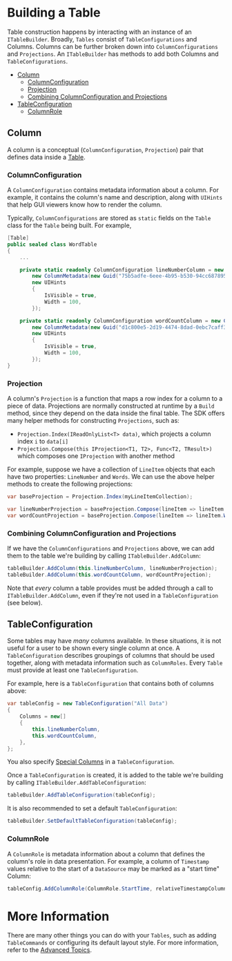 # Building a Table

Table construction happens by interacting with an instance of an `ITableBuilder`. Broadly, `Tables` consist of `TableConfigurations` and Columns. Columns can be further broken down into `ColumnConfigurations` and `Projections`. An `ITableBuilder` has methods to add both Columns and `TableConfigurations`.

* [Column](#column)
  * [ColumnConfiguration](#columnconfiguration)
  * [Projection](#projection)
  * [Combining ColumnConfiguration and Projections](#combining-columnconfiguration-and-projections)
* [TableConfiguration](#tableconfiguration)
  * [ColumnRole](#columnrole)

## Column

A column is a conceptual (`ColumnConfiguration`, `Projection`) pair that defines data inside a [Table](#table).

### ColumnConfiguration

A `ColumnConfiguration` contains metadata information about a column. For example, it contains the column's name and description, along with `UIHints` that help GUI viewers know how to render the column.

Typically, `ColumnConfigurations` are stored as `static` fields on the `Table` class for the `Table` being built. For example,

```cs
[Table]                      
public sealed class WordTable
{
    ...

    private static readonly ColumnConfiguration lineNumberColumn = new ColumnConfiguration(
        new ColumnMetadata(new Guid("75b5adfe-6eee-4b95-b530-94cc68789565"), "Line Number"),
        new UIHints
        {
            IsVisible = true,
            Width = 100,
        });

    private static readonly ColumnConfiguration wordCountColumn = new ColumnConfiguration(
        new ColumnMetadata(new Guid("d1c800e5-2d19-4474-8dad-0ebc7caff3ab"), "Number of Words"),
        new UIHints
        {
            IsVisible = true,
            Width = 100,
        });
}
```

### Projection

A column's `Projection` is a function that maps a row index for a column to a piece of data. Projections are normally constructed at runtime by a `Build` method, since they depend on the data inside the final table. The SDK offers many helper methods for constructing `Projections`, such as:
* `Projection.Index(IReadOnlyList<T> data)`, which projects a column index `i` to `data[i]`
* `Projection.Compose(this IProjection<T1, T2>, Func<T2, TResult>)` which composes one `IProjection` with another method

For example, suppose we have a collection of `LineItem` objects that each have two properties: `LineNumber` and `Words`. We can use the above helper methods to create the following projections:

```cs
var baseProjection = Projection.Index(myLineItemCollection);

var lineNumberProjection = baseProjection.Compose(lineItem => lineItem.LineNumber);
var wordCountProjection = baseProjection.Compose(lineItem => lineItem.Words.Count());
```

### Combining ColumnConfiguration and Projections

If we have the `ColumnConfigurations` and `Projections` above, we can add them to the table we're building by calling `ITableBuilder.AddColumn`:

```cs
tableBuilder.AddColumn(this.lineNumberColumn, lineNumberProjection);
tableBuilder.AddColumn(this.wordCountColumn, wordCountProjection);
```

Note that _every_ column a table provides must be added through a call to `ITableBuilder.AddColumn`, even if they're not used in a `TableConfiguration` (see below).

## TableConfiguration

Some tables may have _many_ columns available. In these situations, it is not useful for a user to be shown every single column at once. A `TableConfiguration` describes groupings of columns that should be used together, along with metadata information such as `ColumnRoles`. Every `Table` must provide at least one `TableConfiguration`.

For example, here is a `TableConfiguration` that contains both of columns above:

```cs
var tableConfig = new TableConfiguration("All Data")
{
    Columns = new[]
    {
        this.lineNumberColumn,
        this.wordCountColumn,
    },
};
```

You also specify [Special Columns](../Glossary.md##special-columns) in a `TableConfiguration`.

Once a `TableConfiguration` is created, it is added to the table we're building by calling `ITableBuilder.AddTableConfiguration`:

```cs
tableBuilder.AddTableConfiguration(tableConfig);
```

It is also recommended to set a default `TableConfiguration`:
```cs
tableBuilder.SetDefaultTableConfiguration(tableConfig);
```


### ColumnRole

A `ColumnRole` is metadata information about a column that defines the column's role in data presentation. For example, a column of `Timestamp` values relative to the start of a `DataSource` may be marked as a "start time" Column:

```cs
tableConfig.AddColumnRole(ColumnRole.StartTime, relativeTimestampColumnConfiguration);
```

# More Information
There are many other things you can do with your `Tables`, such as adding `TableCommands` or configuring its default layout style. For more information, refer to the [Advanced Topics](./Advanced/Overview.md).